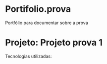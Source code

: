 # Portifolio.prova
Portfólio para documentar sobre a prova

<h1>Projeto: Projeto prova 1</h1>

Tecnologias utilizadas:
<html>
<body>
<head>
<div>
<p>
<script>

Descrição: desenvolver um projeto Google App Script que contenha um formulário HTML  com os campos de número de dias do mês, quantidade de alunos da escola e valor da refeição por dia.Em seguida, no servidor, deve se criar uma função para calcular o valor a ser gasto com a merendaem um mês, seguindo a fórmula pedida. Depois o projeto deve ser alterado.

Dificuldades/erros encontrados durante o desenvolvimento  do projeto: alterar o projeto

"https://script.google.com/macros/s/AKfycbwQZRHtv8si8CeaM7waWKjUECI4XkagBq5Xi3nKSoEHo7Zidgxoin49LvRIATo5-_N2iA/exec"
"https://script.google.com/macros/s/AKfycbzgayBesVWLj9e-DH4t3oCD59gncPYY3nVmanUBlJCHjeISW4BaUYpuCKQIg7cOQ_QKgA/exec" 
